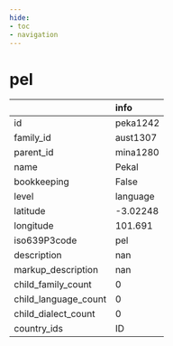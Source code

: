 ```yaml
---
hide:
- toc
- navigation
---
```

# pel
|                      | info     |
|:---------------------|:---------|
| id                   | peka1242 |
| family_id            | aust1307 |
| parent_id            | mina1280 |
| name                 | Pekal    |
| bookkeeping          | False    |
| level                | language |
| latitude             | -3.02248 |
| longitude            | 101.691  |
| iso639P3code         | pel      |
| description          | nan      |
| markup_description   | nan      |
| child_family_count   | 0        |
| child_language_count | 0        |
| child_dialect_count  | 0        |
| country_ids          | ID       |